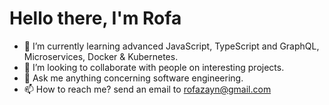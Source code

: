 # Hello there, I'm Rofa

- 🌱  I’m currently learning advanced JavaScript, TypeScript and GraphQL, Microservices, Docker & Kubernetes.
- 🔭  I’m looking to collaborate with people on interesting projects.
- 💬  Ask me anything concerning software engineering.
- 📫  How to reach me? send an email to [rofazayn@gmail.com](rofazayn@gmail.com)
<!-- 
![Top languages](https://github-readme-stats.vercel.app/api/top-langs/?username=rofazayn&langs_count=10&layout=compact&theme=dark&hide_border=true&include_all_commits=true&count_private=true) ![GitHub stats](https://github-readme-stats.vercel.app/api?username=rofazayn&show_icons=true&theme=dark&hide_border=true&include_all_commits=true&count_private=true) -->

